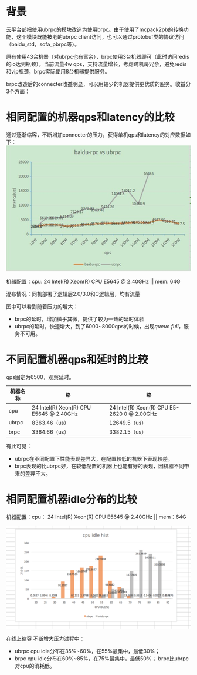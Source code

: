 # 背景

云平台部把使用ubrpc的模块改造为使用brpc。由于使用了mcpack2pb的转换功能，这个模块既能被老的ubrpc client访问，也可以通过protobuf类的协议访问（baidu_std，sofa_pbrpc等）。

原有使用43台机器（对ubrpc也有富余），brpc使用3台机器即可（此时访问redis的io达到瓶颈）。当前流量4w qps，支持流量增长，考虑跨机房冗余，避免redis和vip瓶颈，brpc实际使用8台机器提供服务。 

brpc改造后的connecter收益明显，可以用较少的机器提供更优质的服务。收益分3个方面：

# 相同配置的机器qps和latency的比较 

通过逐渐缩容，不断增加connecter的压力，获得单机qps和latency的对应数据如下： 
![img](../images/ubrpc_compare_1.png)

机器配置：cpu: 24 Intel(R) Xeon(R) CPU  E5645  @ 2.40GHz || mem: 64G 

混布情况：同机部署了逻辑层2.0/3.0和C逻辑层，均有流量 

图中可以看到随着压力的增大：
* brpc的延时，增加微乎其微，提供了较为一致的延时体验
* ubrpc的延时，快速增大，到了6000~8000qps的时候，出现*queue full*，服务不可用。

# 不同配置机器qps和延时的比较
qps固定为6500，观察延时。

| 机器名称  | 略                                        | 略                                        |
| ----- | ---------------------------------------- | ---------------------------------------- |
| cpu   | 24 Intel(R) Xeon(R) CPU E5645  @ 2.40GHz | 24 Intel(R) Xeon(R) CPU E5-2620 0 @ 2.00GHz |
| ubrpc | 8363.46（us）                              | 12649.5（us）                              |
| brpc  | 3364.66（us）                              | 3382.15（us）                              |

有此可见： 

* ubrpc在不同配置下性能表现差异大，在配置较低的机器下表现较差。
* brpc表现的比ubrpc好，在较低配置的机器上也能有好的表现，因机器不同带来的差异不大。

# 相同配置机器idle分布的比较 

机器配置：cpu： 24 Intel(R) Xeon(R) CPU  E5645  @ 2.40GHz || mem：64G 

![img](../images/ubrpc_compare_2.png)

在线上缩容 不断增大压力过程中：

* ubrpc cpu idle分布在35%~60%，在55%最集中，最低30%； 
* brpc cpu idle分布在60%~85%，在75%最集中，最低50%； brpc比ubrpc对cpu的消耗低。
